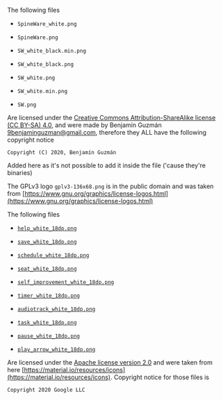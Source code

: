 <!--
Copyright (c) 2020. Benjamín Antonio Velasco Guzmán
Author: Benjamín Antonio Velasco Guzmán <9benjaminguzman@gmail.com>

This program is free software: you can redistribute it and/or modify
it under the terms of the GNU General Public License as published by
the Free Software Foundation, either version 3 of the License, or
(at your option) any later version.

This program is distributed in the hope that it will be useful,
but WITHOUT ANY WARRANTY; without even the implied warranty of
MERCHANTABILITY or FITNESS FOR A PARTICULAR PURPOSE.  See the
GNU General Public License for more details.

You should have received a copy of the GNU General Public License
along with this program.  If not, see <http://www.gnu.org/licenses/>.
-->
The following files

- `SpineWare_white.png`

- `SpineWare.png`

- `SW_white_black.min.png`

- `SW_white_black.png`

- `SW_white.png`

- `SW_white.min.png`

- `SW.png`

Are licensed under
the [Creative Commons Attribution-ShareAlike license (CC BY-SA) 4.0](https://creativecommons.org/licenses/by-sa/4.0/),
and were made by Benjamín Guzmán <9benjaminguzman@gmail.com>, therefore they ALL have the following copyright notice

`Copyright (C) 2020, Benjamín Guzmán `

Added here as it's not possible to add it inside the file ('cause they're binaries)

The GPLv3 logo `gplv3-136x68.png` is in the public domain and was taken
from [https://www.gnu.org/graphics/license-logos.html](https://www.gnu.org/graphics/license-logos.html)

The following files

- [`help_white_18dp.png`](help_white_18dp.png)

- [`save_white_18dp.png`](save_white_18dp.png)

- [`schedule_white_18dp.png`](schedule_white_18dp.png)

- [`seat_white_18dp.png`](seat_white_18dp.png)

- [`self_improvement_white_18dp.png`](self_improvement_white_18dp.png)

- [`timer_white_18dp.png`](timer_white_18dp.png)

- [`audiotrack_white_18dp.png`](audiotrack_white_18dp.png)

- [`task_white_18dp.png`](task_white_18dp.png)

- [`pause_white_18dp.png`](pause_white_18dp.png)

- [`play_arrow_white_18dp.png`](play_arrow_white_18dp.png)

Are licensed under the [Apache license version 2.0](https://www.apache.org/licenses/LICENSE-2.0.html) and were taken
from here [https://material.io/resources/icons](https://material.io/resources/icons). Copyright notice for those files
is

`Copyright 2020 Google LLC`
